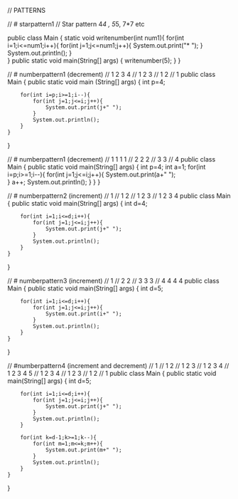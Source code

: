 // PATTERNS

// # starpattern1
// Star pattern 4*4 , 5*5, 7*7 etc

public class Main
{
    static void writenumber(int num1){
        for(int i=1;i<=num1;i++){
	    for(int j=1;j<=num1;j++){
		System.out.print("* ");
	    }
	System.out.println();
	}    
     }
     public static void main(String[] args) {
      	writenumber(5);
    }
}

// # numberpattern1 (decrement)
// 1 2 3 4 
// 1 2 3
// 1 2
// 1
public class Main
{
	public static void main (String[] args) {
		int p=4;
		
		for(int i=p;i>=1;i--){
		    for(int j=1;j<=i;j++){
		        System.out.print(j+" ");
		    }
		    System.out.println();
		}
	}
}

// # numberpattern1 (decrement)
// 1 1 1 1
// 2 2 2
// 3 3
// 4
public class Main
{
	public static void main(String[] args) {
	int p=4;
        int a=1;
	    for(int i=p;i>=1;i--){
	        for(int j=1;j<=i;j++){
	            System.out.print(a+" ");    
	        }
	        a++;
	    System.out.println();
	    }
	}
}

// # numberpattern2 (increment)
// 1
// 1 2
// 1 2 3
// 1 2 3 4
public class Main
{
	public static void main(String[] args) {
		int d=4;
		
		for(int i=1;i<=d;i++){
		    for(int j=1;j<=i;j++){
		        System.out.print(j+" ");
		    }
		    System.out.println();
		}
	}
}

// # numberpattern3 (increment)
// 1
// 2 2
// 3 3 3
// 4 4 4 4
public class Main
{
	public static void main(String[] args) {
		int d=5;
		
		for(int i=1;i<=d;i++){
		    for(int j=1;j<=i;j++){
		        System.out.print(i+" ");
		    }
		    System.out.println();
		}
	}
}

// #numberpattern4 (increment and decrement)
// 1 
// 1 2 
// 1 2 3 
// 1 2 3 4 
// 1 2 3 4 5 
// 1 2 3 4 
// 1 2 3 
// 1 2 
// 1
public class Main
{
	public static void main(String[] args) {
		int d=5;
		
		for(int i=1;i<=d;i++){
		    for(int j=1;j<=i;j++){
		        System.out.print(j+" ");
		    }
		    System.out.println();
		}
		
		for(int k=d-1;k>=1;k--){
		    for(int m=1;m<=k;m++){
		        System.out.print(m+" ");
		    }
		    System.out.println();
		}
	}
}
